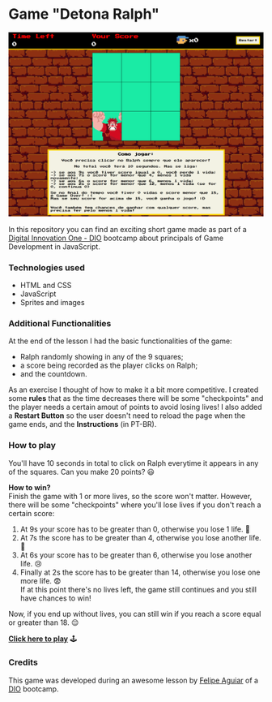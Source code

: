 # Game "Detona Ralph"

![](game-detona-ralph.png)

In this repository you can find an exciting short game made as part of a [Digital Innovation One - DIO](https://www.dio.me/en) bootcamp about principals of Game Development in JavaScript.

### Technologies used

- HTML and CSS
- JavaScript
- Sprites and images

### Additional Functionalities

At the end of the lesson I had the basic functionalities of the game:

- Ralph randomly showing in any of the 9 squares;
- a score being recorded as the player clicks on Ralph;
- and the countdown.

As an exercise I thought of how to make it a bit more competitive. I created some **rules** that as the time decreases there will be some "checkpoints" and the player needs a certain amout of points to avoid losing lives! I also added a **Restart Button** so the user doesn't need to reload the page when the game ends, and the **Instructions** (in PT-BR).

### How to play

You'll have 10 seconds in total to click on Ralph everytime it appears in any of the squares. Can you make 20 points? 😃

**How to win?**  
Finish the game with 1 or more lives, so the score won't matter. However, there will be some "checkpoints" where you'll lose lives if you don't reach a certain score:

1. At 9s your score has to be greater than 0, otherwise you lose 1 life. 🥲
2. At 7s the score has to be greater than 4, otherwise you lose another life. 🤨
3. At 6s your score has to be greater than 6, otherwise you lose another life. 😢
4. Finally at 2s the score has to be greater than 14, otherwise you lose one more life. 😨  
   If at this point there's no lives left, the game still continues and you still have chances to win!

Now, if you end up without lives, you can still win if you reach a score equal or greater than 18. 😌

[**Click here to play**](https://velvety-semolina-e6bab6.netlify.app/) 🕹️

### Credits

This game was developed during an awesome lesson by [Felipe Aguiar](https://github.com/felipeAguiarCode) of a [DIO](https://www.dio.me/en) bootcamp.
